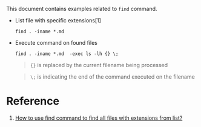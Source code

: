 This document contains examples related to `find` command.


- List file with specific extensions[1]

  `find . -iname *.md`

- Execute command on found files

  `find . -iname *.md  -exec ls -lh {} \;`

  > `{}` is replaced by the current filename being processed
  
  > `\;` is indicating the end of the command executed on the filename


# Reference

1. [How to use find command to find all files with extensions from list?](https://stackoverflow.com/questions/2621513/how-to-use-find-command-to-find-all-files-with-extensions-from-list)

